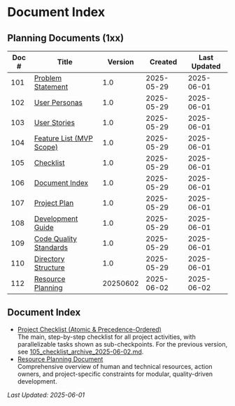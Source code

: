 # Document Index

## Planning Documents (1xx)
| Doc # | Title | Version | Created | Last Updated |
|-------|-------|---------|---------|--------------|
| 101 | [Problem Statement](101_problem_statement.md) | 1.0 | 2025-05-29 | 2025-06-01 |
| 102 | [User Personas](102_user_personas.md) | 1.0 | 2025-05-29 | 2025-06-01 |
| 103 | [User Stories](103_user_stories.md) | 1.0 | 2025-05-29 | 2025-06-01 |
| 104 | [Feature List (MVP Scope)](104_feature_list.md) | 1.0 | 2025-05-29 | 2025-06-01 |
| 105 | [Checklist](105_checklist.md) | 1.0 | 2025-05-29 | 2025-06-01 |
| 106 | [Document Index](106_document_index.md) | 1.0 | 2025-05-29 | 2025-06-01 |
| 107 | [Project Plan](107_project_plan.md) | 1.0 | 2025-05-29 | 2025-06-01 |
| 108 | [Development Guide](108_development.md) | 1.0 | 2025-05-29 | 2025-06-01 |
| 109 | [Code Quality Standards](109_code_quality.md) | 1.0 | 2025-05-29 | 2025-06-01 |
| 110 | [Directory Structure](110_directory_structure.md) | 1.0 | 2025-05-29 | 2025-06-01 |
| 112 | [Resource Planning](112_resource_planning.md) | 20250602 | 2025-06-02 | 2025-06-02 |

## Document Index

- [Project Checklist (Atomic & Precedence-Ordered)](105_checklist.md)  
  The main, step-by-step checklist for all project activities, with parallelizable tasks shown as sub-checkpoints. For the previous version, see [105_checklist_archive_2025-06-02.md](105_checklist_archive_2025-06-02.md).
- [Resource Planning Document](112_resource_planning.md)  
  Comprehensive overview of human and technical resources, action owners, and project-specific constraints for modular, quality-driven development.

*Last Updated: 2025-06-01*
